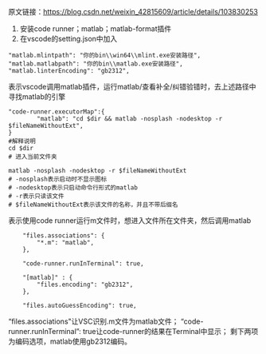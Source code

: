原文链接：https://blog.csdn.net/weixin_42815609/article/details/103830253

1. 安装code runner；matlab；matlab-format插件
2. 在vscode的setting.json中加入

```
"matlab.mlintpath": "你的bin\\win64\\mlint.exe安装路径",
"matlab.matlabpath": "你的bin\\matlab.exe安装路径",
"matlab.linterEncoding": "gb2312",
```

表示vscode调用matlab插件，运行matlab/查看补全/纠错验错时，去上述路径中寻找matlab的引擎



```
"code-runner.executorMap":{
        "matlab": "cd $dir && matlab -nosplash -nodesktop -r $fileNameWithoutExt",
}
#解释说明
cd $dir
# 进入当前文件夹

matlab -nosplash -nodesktop -r $fileNameWithoutExt
# -nosplash表示启动时不显示图标
# -nodesktop表示只启动命令行形式的matlab
# -r表示只读该文件
# $fileNameWithoutExt表示该文件的名称，并且不带后缀名
```

表示使用code runner运行m文件时，想进入文件所在文件夹，然后调用matlab



```
	"files.associations": {
        "*.m": "matlab",
    },
    
    "code-runner.runInTerminal": true,

    "[matlab]" : {
        "files.encoding": "gb2312",
    },

    "files.autoGuessEncoding": true,

```

“files.associations"让VSC识别.m文件为matlab文件；
		“code-runner.runInTerminal”: true让code-runner的结果在Terminal中显示；
		剩下两项为编码选项，matlab使用gb2312编码。

